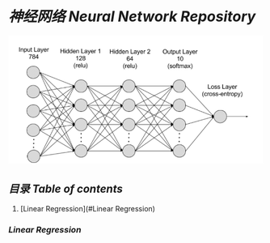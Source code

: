 # *__神经网络 Neural Network Repository__*
![What is Neural Network?](images/nn.png)

## *__目录 Table of contents__*
1. [Linear Regression](#Linear Regression)

### *__Linear Regression__*